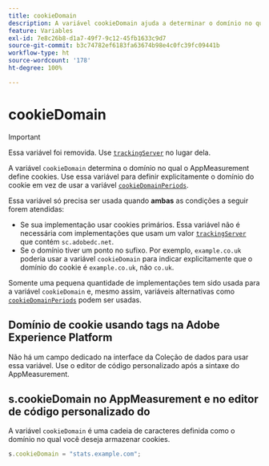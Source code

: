 ```yaml
---
title: cookieDomain
description: A variável cookieDomain ajuda a determinar o domínio no qual os cookies serão definidos.
feature: Variables
exl-id: 7e8c26b8-d1a7-49f7-9c12-45fb1633c9d7
source-git-commit: b3c74782ef6183fa63674b98e4c0fc39fc09441b
workflow-type: ht
source-wordcount: '178'
ht-degree: 100%

---
```


# cookieDomain

>[!IMPORTANT]
>
>Essa variável foi removida. Use [`trackingServer`](trackingserver.md) no lugar dela.

A variável `cookieDomain` determina o domínio no qual o AppMeasurement define cookies. Use essa variável para definir explicitamente o domínio do cookie em vez de usar a variável [`cookieDomainPeriods`](cookiedomainperiods.md).

Essa variável só precisa ser usada quando **ambas** as condições a seguir forem atendidas:

* Se sua implementação usar cookies primários. Essa variável não é necessária com implementações que usam um valor [`trackingServer`](trackingserver.md) que contém `sc.adobedc.net`.
* Se o domínio tiver um ponto no sufixo. Por exemplo, `example.co.uk` poderia usar a variável `cookieDomain` para indicar explicitamente que o domínio do cookie é `example.co.uk`, não `co.uk`.

Somente uma pequena quantidade de implementações tem sido usada para a variável `cookieDomain` e, mesmo assim, variáveis alternativas como [`cookieDomainPeriods`](cookiedomainperiods.md) podem ser usadas.

## Domínio de cookie usando tags na Adobe Experience Platform

Não há um campo dedicado na interface da Coleção de dados para usar essa variável. Use o editor de código personalizado após a sintaxe do AppMeasurement.

## s.cookieDomain no AppMeasurement e no editor de código personalizado do

A variável `cookieDomain` é uma cadeia de caracteres definida como o domínio no qual você deseja armazenar cookies.

```js
s.cookieDomain = "stats.example.com";
```
